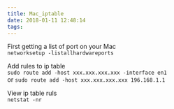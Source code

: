 ```yaml
---
title: Mac_iptable
date: 2018-01-11 12:48:14
tags:
---
```

First getting a list of port on your Mac  
`networksetup -listallhardwareports`

Add rules to ip table  
`sudo route add -host xxx.xxx.xxx.xxx -interface en1`  
or `sudo route add -host xxx.xxx.xxx.xxx 196.168.1.1`

View ip table ruls  
`netstat -nr`

